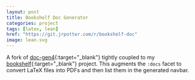 ```yaml
---
layout: post
title: Bookshelf Doc Generator
categories: project
tags: [latex, lean]
href: "https://git.jrpotter.com/r/bookshelf-doc"
image: lean.svg
---
```


A fork of [doc-gen4](https://github.com/leanprover/doc-gen4){:target="_blank"}
tightly coupled to my [bookshelf](https://git.jrpotter.com/r/bookshelf){:target="_blank"}
project. This augments the `:docs` facet to convert LaTeX files into PDFs and
then list them in the generated navbar.
